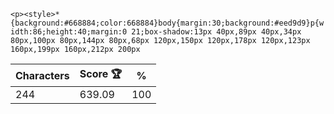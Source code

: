 `<p><style>*{background:#668884;color:668884}body{margin:30;background:#eed9d9}p{width:86;height:40;margin:0 21;box-shadow:13px 40px,89px 40px,34px 80px,100px 80px,144px 80px,68px 120px,150px 120px,178px 120px,123px 160px,199px 160px,212px 200px`

| Characters | Score 🏆 | %   |
| ---------- | -------- | --- |
| 244        | 639.09   | 100 |
